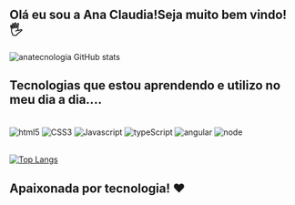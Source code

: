 ## Olá eu sou a Ana Claudia!Seja muito bem vindo! 🖐️


![anatecnologia GitHub stats](https://github-readme-stats.vercel.app/api?username=anatecnologia&show_icons=true&theme=radical)

## Tecnologias que estou aprendendo e utilizo no meu dia a dia....

<div style="display: inline_block"><br/>
<img align="center" alt="html5" src="https://img.shields.io/badge/HTML5-E34F26?style=for-the-badge&logo=html5&logoColor=white"/>
<img align="center" alt="CSS3" src="https://img.shields.io/badge/CSS3-1572B6?style=for-the-badge&logo=css3&logoColor=white"/>
<img align="center" alt="Javascript" src="https://img.shields.io/badge/JavaScript-323330?style=for-the-badge&logo=javascript&logoColor=F7DF1E"/>
<img align="center" alt="typeScript" src="https://img.shields.io/badge/TypeScript-007ACC?style=for-the-badge&logo=typescript&logoColor=white"/>
<img align="center" alt="angular" src="https://img.shields.io/badge/AngularJS-E23237?style=for-the-badge&logo=angularjs&logoColor=white"/>
<img align="center" alt="node" src="https://img.shields.io/badge/Node.js-43853D?style=for-the-badge&logo=node.js&logoColor=white"/>
</div></br>

[![Top Langs](https://github-readme-stats.vercel.app/api/top-langs/?username=anatecnologia&langs_count=8)](https://github.com/anuraghazra/github-readme-stats)

## Apaixonada por tecnologia! ❤️



